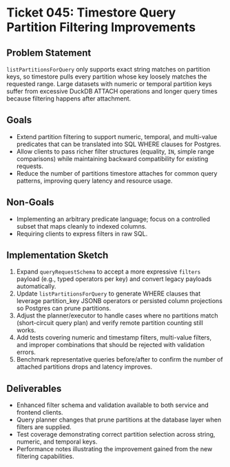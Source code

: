 # Ticket 045: Timestore Query Partition Filtering Improvements

## Problem Statement
`listPartitionsForQuery` only supports exact string matches on partition keys, so timestore pulls every partition whose key loosely matches the requested range. Large datasets with numeric or temporal partition keys suffer from excessive DuckDB ATTACH operations and longer query times because filtering happens after attachment.

## Goals
- Extend partition filtering to support numeric, temporal, and multi-value predicates that can be translated into SQL WHERE clauses for Postgres.
- Allow clients to pass richer filter structures (equality, `IN`, simple range comparisons) while maintaining backward compatibility for existing requests.
- Reduce the number of partitions timestore attaches for common query patterns, improving query latency and resource usage.

## Non-Goals
- Implementing an arbitrary predicate language; focus on a controlled subset that maps cleanly to indexed columns.
- Requiring clients to express filters in raw SQL.

## Implementation Sketch
1. Expand `queryRequestSchema` to accept a more expressive `filters` payload (e.g., typed operators per key) and convert legacy payloads automatically.
2. Update `listPartitionsForQuery` to generate WHERE clauses that leverage partition_key JSONB operators or persisted column projections so Postgres can prune partitions.
3. Adjust the planner/executor to handle cases where no partitions match (short-circuit query plan) and verify remote partition counting still works.
4. Add tests covering numeric and timestamp filters, multi-value filters, and improper combinations that should be rejected with validation errors.
5. Benchmark representative queries before/after to confirm the number of attached partitions drops and latency improves.

## Deliverables
- Enhanced filter schema and validation available to both service and frontend clients.
- Query planner changes that prune partitions at the database layer when filters are supplied.
- Test coverage demonstrating correct partition selection across string, numeric, and temporal keys.
- Performance notes illustrating the improvement gained from the new filtering capabilities.
